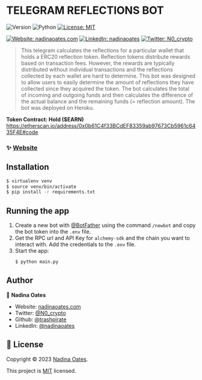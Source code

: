 # TELEGRAM REFLECTIONS BOT
![Version](https://img.shields.io/badge/version-1.1.0-blue.svg?style=for-the-badge)
![Python](https://img.shields.io/badge/python-v3.10.12-blue.svg?style=for-the-badge)
[![License: MIT](https://img.shields.io/github/license/trashpirate/reflections-bot?style=for-the-badge)](https://github.com/trashpirate/reflections-bot/blob/master/LICENSE)

[![Website: nadinaoates.com](https://img.shields.io/badge/Portfolio-00e0a7?style=for-the-badge&logo=Website)](https://nadinaoates.com)
[![LinkedIn: nadinaoates](https://img.shields.io/badge/LinkedIn-0a66c2?style=for-the-badge&logo=LinkedIn&logoColor=f5f5f5)](https://linkedin.com/in/nadinaoates)
[![Twitter: N0_crypto](https://img.shields.io/badge/@N0_crypto-black?style=for-the-badge&logo=X)](https://twitter.com/N0_crypto)


> This telegram calculates the reflections for a particular wallet that holds a ERC20 reflection token. Reflection tokens distribute rewards based on transaction fees. However, the rewards are typically distributed without individual transactions and the reflections collected by each wallet are hard to determine. This bot was designed to allow users to easily determine the amount of reflections they have collected since they acquired the token. The bot calculates the total of incoming and outgoing funds and then calculates the difference of the actual balance and the remaining funds (= reflection amount). The bot was deployed on Heroku.

**Token Contract: Hold ($EARN)**  
https://etherscan.io/address/0x0b61C4f33BCdEF83359ab97673Cb5961c6435F4E#code

### ✨ [Website](https://www.buyholdearn.com)

## Installation

```bash
$ virtualenv venv
$ source venv/bin/activate
$ pip install -r requirements.txt
```

## Running the app

1. Create a new bot with [@BotFather](https://t.me/BotFather) using the command ```/newbot``` and copy the bot token into the ```.env``` file.
2. Get the RPC url and API Key for ```alchemy-sdk``` and the chain you want to interact with. Add the credentials to the ```.env``` file.
3. Start the app: 
    ```bash
    $ python main.py
    ```


## Author

👤 **Nadina Oates**

* Website: [nadinaoates.com](https://nadinaoates.com)
* Twitter: [@N0\_crypto](https://twitter.com/N0\_crypto)
* Github: [@trashpirate](https://github.com/trashpirate)
* LinkedIn: [@nadinaoates](https://linkedin.com/in/nadinaoates)


## 📝 License

Copyright © 2023 [Nadina Oates](https://github.com/trashpirate).

This project is [MIT](https://github.com/trashpirate/betting-dapp-frontend/blob/master/LICENSE) licensed.








